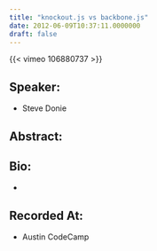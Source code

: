 ```yaml
---
title: "knockout.js vs backbone.js"
date: 2012-06-09T10:37:11.0000000
draft: false
---
```


{{< vimeo 106880737 >}}

## Speaker:

 - Steve Donie

## Abstract:



## Bio:

 - 

## Recorded At:

 - Austin CodeCamp

